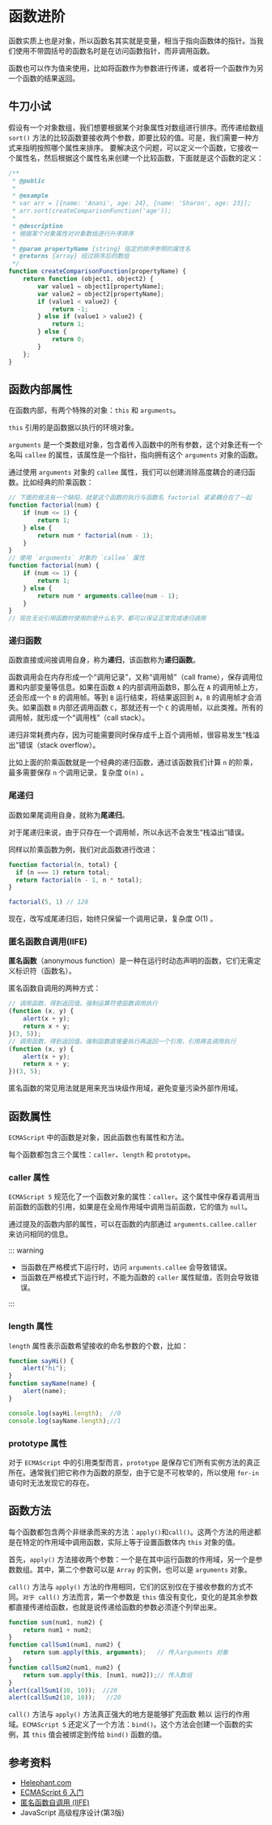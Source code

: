 # 函数进阶

函数实质上也是对象，所以函数名其实就是变量，相当于指向函数体的指针。当我们使用不带圆括号的函数名时是在访问函数指针，而非调用函数。

函数也可以作为值来使用，比如将函数作为参数进行传递，或者将一个函数作为另一个函数的结果返回。

## 牛刀小试

假设有一个对象数组，我们想要根据某个对象属性对数组进行排序。而传递给数组 `sort()` 方法的比较函数要接收两个参数，即要比较的值。可是，我们需要一种方式来指明按照哪个属性来排序。
要解决这个问题，可以定义一个函数，它接收一个属性名，然后根据这个属性名来创建一个比较函数，下面就是这个函数的定义：

```javascript
/**
 * @public
 *
 * @example
 * var arr = [{name: 'Anani', age: 24}, {name: 'Sharon', age: 23}];
 * arr.sort(createComparisonFunction('age'));
 *
 * @description
 * 根据某个对象属性对对象数组进行升序排序
 *
 * @param propertyName {string} 指定的排序参照的属性名
 * @returns {array} 经过排序后的数组
 */
function createComparisonFunction(propertyName) {
    return function (object1, object2) {
        var value1 = object1[propertyName];
        var value2 = object2[propertyName];
        if (value1 < value2) {
            return -1;
        } else if (value1 > value2) {
            return 1;
        } else {
            return 0;
        }
    };
}
```

## 函数内部属性

在函数内部，有两个特殊的对象：`this` 和 `arguments`。

`this` 引用的是函数据以执行的环境对象。

`arguments` 是一个类数组对象，包含着传入函数中的所有参数，这个对象还有一个名叫 `callee` 的属性，该属性是一个指针，指向拥有这个 `arguments` 对象的函数。

通过使用 `arguments` 对象的 `callee` 属性，我们可以创建消除高度耦合的递归函数。比如经典的阶乘函数：

```javascript
// 下面的做法有一个缺陷，就是这个函数的执行与函数名 factorial 紧紧耦合在了一起
function factorial(num) {
    if (num <= 1) {
        return 1;
    } else {
        return num * factorial(num - 1);
    }
}
// 使用 `arguments` 对象的 `callee` 属性
function factorial(num) {
    if (num <= 1) {
        return 1;
    } else {
        return num * arguments.callee(num - 1);
    }
}
// 现在无论引用函数时使用的是什么名字，都可以保证正常完成递归调用
```

### 递归函数

函数直接或间接调用自身，称为**递归**，该函数称为**递归函数**。

函数调用会在内存形成一个“调用记录”，又称“调用帧”（call frame），保存调用位置和内部变量等信息。如果在函数 `A` 的内部调用函数B，那么在 `A` 的调用帧上方，还会形成一个 `B` 的调用帧。等到 `B` 运行结束，将结果返回到 `A`，`B` 的调用帧才会消失。如果函数 `B` 内部还调用函数 `C`，那就还有一个 `C` 的调用帧，以此类推。所有的调用帧，就形成一个“调用栈”（call stack）。

递归非常耗费内存，因为可能需要同时保存成千上百个调用帧，很容易发生“栈溢出”错误（stack overflow）。

比如上面的阶乘函数就是一个经典的递归函数，通过该函数我们计算 `n` 的阶乘，最多需要保存 `n` 个调用记录，复杂度 `O(n)` 。

### 尾递归

函数如果尾调用自身，就称为**尾递归**。

对于尾递归来说，由于只存在一个调用帧，所以永远不会发生“栈溢出”错误。

同样以阶乘函数为例，我们对此函数进行改进：

```javascript
function factorial(n, total) {
  if (n === 1) return total;
  return factorial(n - 1, n * total);
}

factorial(5, 1) // 120
```

现在，改写成尾递归后，始终只保留一个调用记录，复杂度 O(1) 。

### 匿名函数自调用(IIFE)

**匿名函数**（anonymous function）是一种在运行时动态声明的函数，它们无需定义标识符（函数名）。

匿名函数自调用的两种方式：

```javascript
// 调用函数，得到返回值。强制运算符使函数调用执行
(function (x, y) {
    alert(x + y);
    return x + y;
}(3, 5));
// 调用函数，得到返回值。强制函数直接量执行再返回一个引用，引用再去调用执行
(function (x, y) {
    alert(x + y);
    return x + y;
})(3, 5);
```

匿名函数的常见用法就是用来充当块级作用域，避免变量污染外部作用域。

## 函数属性

`ECMAScript` 中的函数是对象，因此函数也有属性和方法。

每个函数都包含三个属性：`caller`、`length` 和 `prototype`。

### caller 属性

`ECMAScript 5` 规范化了一个函数对象的属性：`caller`。这个属性中保存着调用当前函数的函数的引用，如果是在全局作用域中调用当前函数，它的值为 `null`。

通过提及的函数内部的属性，可以在函数的内部通过 `arguments.callee.caller` 来访问相同的信息。

::: warning

* 当函数在严格模式下运行时，访问 `arguments.callee` 会导致错误。
* 当函数在严格模式下运行时，不能为函数的 `caller` 属性赋值，否则会导致错误。

:::

### length 属性

`length` 属性表示函数希望接收的命名参数的个数，比如：

```javascript
function sayHi() {
    alert("hi");
}
function sayName(name) {
    alert(name);
}

console.log(sayHi.length);  //0
console.log(sayName.length);//1
```

### prototype 属性

对于 `ECMAScript` 中的引用类型而言，`prototype` 是保存它们所有实例方法的真正所在。通常我们把它称作为函数的原型，由于它是不可枚举的，所以使用 `for-in` 语句时无法发现它的存在。

## 函数方法

每个函数都包含两个非继承而来的方法：`apply()`和`call()`。这两个方法的用途都是在特定的作用域中调用函数，实际上等于设置函数体内 `this` 对象的值。

首先，`apply()` 方法接收两个参数：一个是在其中运行函数的作用域，另一个是参数数组。其中，第二个参数可以是 `Array` 的实例，也可以是 `arguments` 对象。

`call()` 方法与 `apply()` 方法的作用相同，它们的区别仅在于接收参数的方式不同。`对于 call()` 方法而言，第一个参数是 `this` 值没有变化，变化的是其余参数都直接传递给函数，也就是说传递给函数的参数必须逐个列举出来。

```javascript
function sum(num1, num2) {
    return num1 + num2;
}
function callSum1(num1, num2) {
    return sum.apply(this, arguments);   // 传入arguments 对象
}
function callSum2(num1, num2) {
    return sum.apply(this, [num1, num2]);// 传入数组
}
alert(callSum1(10, 10));  //20
alert(callSum2(10, 10));   //20
```

`call()` 方法与 `apply()` 方法真正强大的地方是能够扩充函数 赖以 运行的作用域。`ECMAScript 5` 还定义了一个方法：`bind()`。这个方法会创建一个函数的实例，其 `this` 值会被绑定到传给 `bind()` 函数的值。

## 参考资料

* [Helephant.com](http://helephant.com/2012/07/14/javascript-function-declaration-vs-expression/#function-operator-is-an-expression)
* [ECMAScript 6 入门](http://es6.ruanyifeng.com/#docs/function)
* [匿名函数自调用 (IIFE)](https://juejin.im/entry/57406b0e1ea493006038c58a)
* JavaScript 高级程序设计(第3版)
